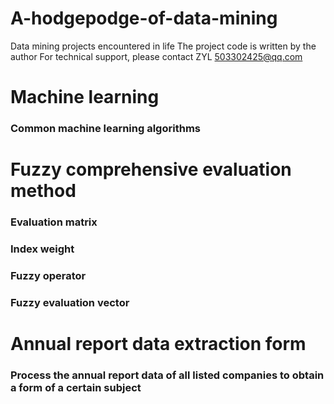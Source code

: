# A-hodgepodge-of-data-mining
Data mining projects encountered in life
The project code is written by the author
For technical support, please contact ZYL<a herf=' 503302425@qq.com '> 503302425@qq.com  </a>
# Machine learning
### Common machine learning algorithms
# Fuzzy comprehensive evaluation method
### Evaluation matrix
### Index weight
### Fuzzy operator
### Fuzzy evaluation vector
# Annual report data extraction form
### Process the annual report data of all listed companies to obtain a form of a certain subject